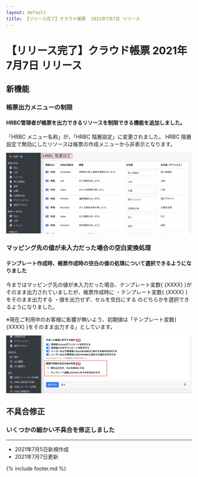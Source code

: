 ```yaml
---
layout: default
title: 【リリース完了】クラウド帳票  2021年7月7日 リリース
---
```


# 【リリース完了】クラウド帳票  2021年7月7日 リリース 

## 新機能

### 帳票出力メニューの制限

#### HRBC管理者が帳票を出力できるリソースを制限できる機能を追加しました。
「HRBC メニュー名称」が、「HRBC 階層設定」に変更されました。
HRBC 階層設定で無効にしたリソースは帳票の作成メニューから非表示となります。


![メンテナンス機能追加](images/20210707/rl210707_2.png)


### マッピング先の値が未入力だった場合の空白変換処理

#### テンプレート作成時、帳票作成時の空白の値の処理について選択できるようになりました

今まではマッピング先の値が未入力だった場合、テンプレート変数{ {XXXX} }がそのまま出力されていましたが、帳票作成時に
・テンプレート変数{ {XXXX} }をそのまま出力する
・値を出力せず、セルを空白にする
のどちらかを選択できるようになりました。

※現在ご利用中のお客様に影響が無いよう、初期値は「テンプレート変数{ {XXXX} }をそのまま出力する」としています。


![メンテナンス機能追加](images/20210707/rl210707_1.png)


## 不具合修正

### いくつかの細かい不具合を修正しました

-----
* 2021年7月5日新規作成
* 2021年7月7日更新

{% include footer.md %}
